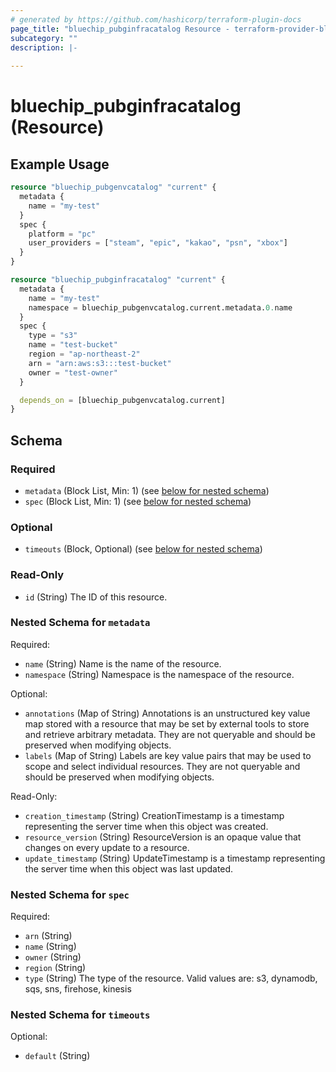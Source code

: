 ```yaml
---
# generated by https://github.com/hashicorp/terraform-plugin-docs
page_title: "bluechip_pubginfracatalog Resource - terraform-provider-bluechip"
subcategory: ""
description: |-
  
---
```


# bluechip_pubginfracatalog (Resource)



## Example Usage

```terraform
resource "bluechip_pubgenvcatalog" "current" {
  metadata {
    name = "my-test"
  }
  spec {
    platform = "pc"
    user_providers = ["steam", "epic", "kakao", "psn", "xbox"]
  }
}

resource "bluechip_pubginfracatalog" "current" {
  metadata {
    name = "my-test"
    namespace = bluechip_pubgenvcatalog.current.metadata.0.name
  }
  spec {
    type = "s3"
    name = "test-bucket"
    region = "ap-northeast-2"
    arn = "arn:aws:s3:::test-bucket"
    owner = "test-owner"
  }

  depends_on = [bluechip_pubgenvcatalog.current]
}
```

<!-- schema generated by tfplugindocs -->
## Schema

### Required

- `metadata` (Block List, Min: 1) (see [below for nested schema](#nestedblock--metadata))
- `spec` (Block List, Min: 1) (see [below for nested schema](#nestedblock--spec))

### Optional

- `timeouts` (Block, Optional) (see [below for nested schema](#nestedblock--timeouts))

### Read-Only

- `id` (String) The ID of this resource.

<a id="nestedblock--metadata"></a>
### Nested Schema for `metadata`

Required:

- `name` (String) Name is the name of the resource.
- `namespace` (String) Namespace is the namespace of the resource.

Optional:

- `annotations` (Map of String) Annotations is an unstructured key value map stored with a resource that may be set by external tools to store and retrieve arbitrary metadata. They are not queryable and should be preserved when modifying objects.
- `labels` (Map of String) Labels are key value pairs that may be used to scope and select individual resources. They are not queryable and should be preserved when modifying objects.

Read-Only:

- `creation_timestamp` (String) CreationTimestamp is a timestamp representing the server time when this object was created.
- `resource_version` (String) ResourceVersion is an opaque value that changes on every update to a resource.
- `update_timestamp` (String) UpdateTimestamp is a timestamp representing the server time when this object was last updated.


<a id="nestedblock--spec"></a>
### Nested Schema for `spec`

Required:

- `arn` (String)
- `name` (String)
- `owner` (String)
- `region` (String)
- `type` (String) The type of the resource. Valid values are: s3, dynamodb, sqs, sns, firehose, kinesis


<a id="nestedblock--timeouts"></a>
### Nested Schema for `timeouts`

Optional:

- `default` (String)
